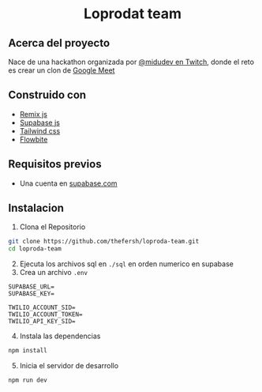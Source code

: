 <div align="center">
  <h1 align="center">Loprodat team</h1>
</div>

## Acerca del proyecto
Nace de una hackathon organizada por [@midudev en Twitch](https://www.twitch.tv/midudev), donde el reto es crear un clon de [Google Meet](https://meet.google.com/)

## Construido con
- [Remix js](https://remix.run/)
- [Supabase js](https://supabase.io/)
- [Tailwind css](https://tailwindcss.com/)
- [Flowbite](https://flowbite.com/)

## Requisitos previos
- Una cuenta en [supabase.com](https://supabase.com/)

## Instalacion
1. Clona el Repositorio
```sh
git clone https://github.com/thefersh/loproda-team.git
cd loproda-team
```
2. Ejecuta los archivos sql en `./sql` en orden numerico en supabase
3. Crea un archivo `.env`
```text
SUPABASE_URL=
SUPABASE_KEY=

TWILIO_ACCOUNT_SID=
TWILIO_ACCOUNT_TOKEN=
TWILIO_API_KEY_SID=
```
4. Instala las dependencias
```sh
npm install
```
5. Inicia el servidor de desarrollo
```sh
npm run dev
```

